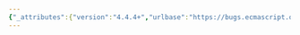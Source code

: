 ```yaml
---
{"_attributes":{"version":"4.4.4+","urlbase":"https://bugs.ecmascript.org/","maintainer":"dherman@mozilla.com"},"bug":{"bug_id":1469,"creation_ts":"2013-05-05 23:44:00 -0700","short_desc":"8.1.6.4 remarkable series of typos","delta_ts":"2013-05-14 18:13:39 -0700","product":"Draft for 6th Edition","component":"editorial issue","version":"Rev 14: March 8, 2013 Draft","rep_platform":"All","op_sys":"All","bug_status":"RESOLVED","resolution":"FIXED","priority":"Normal","bug_severity":"enhancement","everconfirmed":true,"reporter":{"uid":"wingo","name":"Andy Wingo"},"assigned_to":{"uid":"allen","name":"Allen Wirfs-Brock"},"cc":"andrebargull","long_desc":[{"commentid":3707,"comment_count":0,"who":{"uid":"wingo","name":"Andy Wingo"},"bug_when":"2013-05-05 23:44:24 -0700","thetext":"\"Determine of the current Code Realmand its intransics is described\nin 10.3. The well-known intrincs are listed in Table 11.\""},{"commentid":3708,"comment_count":1,"who":{"uid":"andrebargull","name":"André Bargull"},"bug_when":"2013-05-06 07:54:24 -0700","thetext":"also see Bug 1393"},{"commentid":3724,"comment_count":2,"who":{"uid":"allen","name":"Allen Wirfs-Brock"},"bug_when":"2013-05-12 12:39:49 -0700","thetext":"fixed in rev 15 editor's draft"},{"commentid":3932,"comment_count":3,"who":{"uid":"allen","name":"Allen Wirfs-Brock"},"bug_when":"2013-05-14 18:13:39 -0700","thetext":"resolved in rev 15, May 14, 2013 draft"}]}}
---
```

